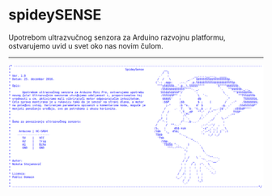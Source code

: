 # spideySENSE
Upotrebom ultrazvučnog senzora za Arduino razvojnu platformu, ostvarujemo uvid u svet oko nas novim čulom.

<hr>

<p align="center">
  <a href="https://github.com/Nikolichnik"><img src="https://raw.githubusercontent.com/Nikolichnik/spideySENSE/master/spideySENSE.png"></a>
</p>
